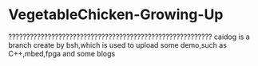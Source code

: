 # VegetableChicken-Growing-Up
?????????????????????????????????????????????????????????
caidog is a branch create by bsh,which is used to upload some demo,such as C++,mbed,fpga and some blogs
